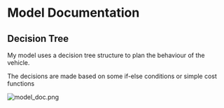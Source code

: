 # Model Documentation

## Decision Tree

My model uses a decision tree structure to plan the behaviour of the vehicle. 

The decisions are made based on some if-else conditions or simple cost functions

![model_doc.png](attachment:model_doc.png)